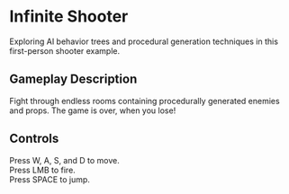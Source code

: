 # Infinite Shooter
Exploring AI behavior trees and procedural generation techniques in this first-person shooter example.  

## Gameplay Description
Fight through endless rooms containing procedurally generated enemies and props. The game is over, when you lose!

## Controls
Press W, A, S, and D to move.  
Press LMB to fire.  
Press SPACE to jump.  
